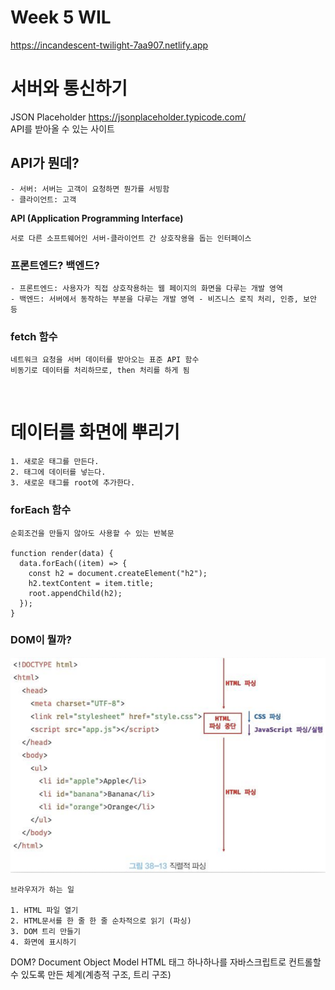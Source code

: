 # Week 5 WIL

https://incandescent-twilight-7aa907.netlify.app

# 서버와 통신하기

JSON Placeholder
https://jsonplaceholder.typicode.com/   
API를 받아올 수 있는 사이트
## API가 뭔데?
    - 서버: 서버는 고객이 요청하면 뭔가를 서빙함
    - 클라이언트: 고객

**API (Application Programming Interface)**

    서로 다른 소프트웨어인 서버-클라이언트 간 상호작용을 돕는 인터페이스

### 프론트엔드? 백엔드?
    - 프론트엔드: 사용자가 직접 상호작용하는 웹 페이지의 화면을 다루는 개발 영역
    - 백엔드: 서버에서 동작하는 부분을 다루는 개발 영역 - 비즈니스 로직 처리, 인증, 보안 등

### fetch 함수
    네트워크 요청을 서버 데이터를 받아오는 표준 API 함수
    비동기로 데이터를 처리하므로, then 처리를 하게 됨

<br>

# 데이터를 화면에 뿌리기
    1. 새로운 태그를 만든다.
    2. 태그에 데이터를 넣는다.
    3. 새로운 태그를 root에 추가한다.

### forEach 함수
    순회조건을 만들지 않아도 사용할 수 있는 반복문

    function render(data) {
      data.forEach((item) => {
        const h2 = document.createElement("h2");
        h2.textContent = item.title;
        root.appendChild(h2); 
      });
    }

### DOM이 뭘까?
![이미지](../week4/htmlparse.png)

    브라우저가 하는 일

    1. HTML 파일 열기
    2. HTML문서를 한 줄 한 줄 순차적으로 읽기 (파싱)
    3. DOM 트리 만들기
    4. 화면에 표시하기

DOM? Document Object Model
HTML 태그 하나하나를 자바스크립트로 컨트롤할 수 있도록 만든 체계(계층적 구조, 트리 구조)